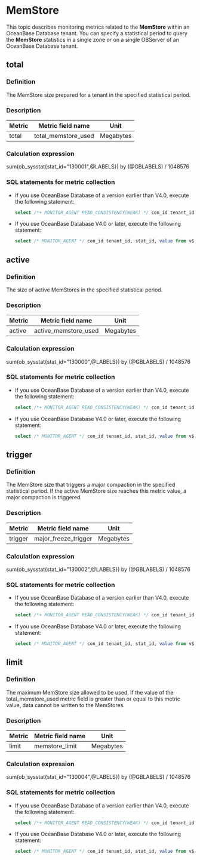 # MemStore

This topic describes monitoring metrics related to the **MemStore** within an OceanBase Database tenant. You can specify a statistical period to query the **MemStore** statistics in a single zone or on a single OBServer of an OceanBase Database tenant.

## total

### Definition

The MemStore size prepared for a tenant in the specified statistical period.

### Description

| **Metric** | **Metric field name** | **Unit**  |
|------------|-----------------------|-----------|
| total      | total_memstore_used   | Megabytes |

### Calculation expression

sum(ob_sysstat{stat_id="130001",@LABELS}) by (@GBLABELS) / 1048576

### SQL statements for metric collection

* If you use OceanBase Database of a version earlier than V4.0, execute the following statement:

  ```sql
  select /*+ MONITOR_AGENT READ_CONSISTENCY(WEAK) */ con_id tenant_id, stat_id, value from v$sysstat where stat_id IN (130001) and (con_id > 1000 or con_id = 1) and class < 1000
  ```

* If you use OceanBase Database V4.0 or later, execute the following statement:

  ```sql
  select /* MONITOR_AGENT */ con_id tenant_id, stat_id, value from v$sysstat, DBA_OB_TENANTS where stat_id IN (130001) and (con_id > 1000 or con_id = 1) and class < 1000
  ```

## active

### Definition

The size of active MemStores in the specified statistical period.

### Description

| **Metric** | **Metric field name** | **Unit**  |
|------------|-----------------------|-----------|
| active     | active_memstore_used  | Megabytes |

### Calculation expression

sum(ob_sysstat{stat_id="130000",@LABELS}) by (@GBLABELS) / 1048576

### SQL statements for metric collection

* If you use OceanBase Database of a version earlier than V4.0, execute the following statement:

  ```sql
  select /*+ MONITOR_AGENT READ_CONSISTENCY(WEAK) */ con_id tenant_id, stat_id, value from v$sysstat where stat_id IN (130000) and (con_id > 1000 or con_id = 1) and class < 1000
  ```

* If you use OceanBase Database V4.0 or later, execute the following statement:

  ```sql
  select /* MONITOR_AGENT */ con_id tenant_id, stat_id, value from v$sysstat, DBA_OB_TENANTS where stat_id IN (130000) and (con_id > 1000 or con_id = 1) and class < 1000
  ```

## trigger

### Definition

The MemStore size that triggers a major compaction in the specified statistical period. If the active MemStore size reaches this metric value, a major compaction is triggered.

### Description

| **Metric** | **Metric field name** | **Unit**  |
|------------|-----------------------|-----------|
| trigger    | major_freeze_trigger  | Megabytes |

### Calculation expression

sum(ob_sysstat{stat_id="130002",@LABELS}) by (@GBLABELS) / 1048576

### SQL statements for metric collection

* If you use OceanBase Database of a version earlier than V4.0, execute the following statement:

  ```sql
  select /*+ MONITOR_AGENT READ_CONSISTENCY(WEAK) */ con_id tenant_id, stat_id, value from v$sysstat where stat_id IN (130002) and (con_id > 1000 or con_id = 1) and class < 1000
  ```

* If you use OceanBase Database V4.0 or later, execute the following statement:

  ```sql
  select /* MONITOR_AGENT */ con_id tenant_id, stat_id, value from v$sysstat, DBA_OB_TENANTS where stat_id IN (130002) and (con_id > 1000 or con_id = 1) and class < 1000
  ```

## limit

### Definition

The maximum MemStore size allowed to be used. If the value of the total_memstore_used metric field is greater than or equal to this metric value, data cannot be written to the MemStores.

### Description

| **Metric** | **Metric field name** | **Unit**  |
|------------|-----------------------|-----------|
| limit      | memstore_limit        | Megabytes |

### Calculation expression

sum(ob_sysstat{stat_id="130004",@LABELS}) by (@GBLABELS) / 1048576

### SQL statements for metric collection

* If you use OceanBase Database of a version earlier than V4.0, execute the following statement:

  ```sql
  select /*+ MONITOR_AGENT READ_CONSISTENCY(WEAK) */ con_id tenant_id, stat_id, value from v$sysstat where stat_id IN (130004) and (con_id > 1000 or con_id = 1) and class < 1000
  ```

* If you use OceanBase Database V4.0 or later, execute the following statement:

  ```sql
  select /* MONITOR_AGENT */ con_id tenant_id, stat_id, value from v$sysstat, DBA_OB_TENANTS where stat_id IN (130004) and (con_id > 1000 or con_id = 1) and class < 1000
  ```
